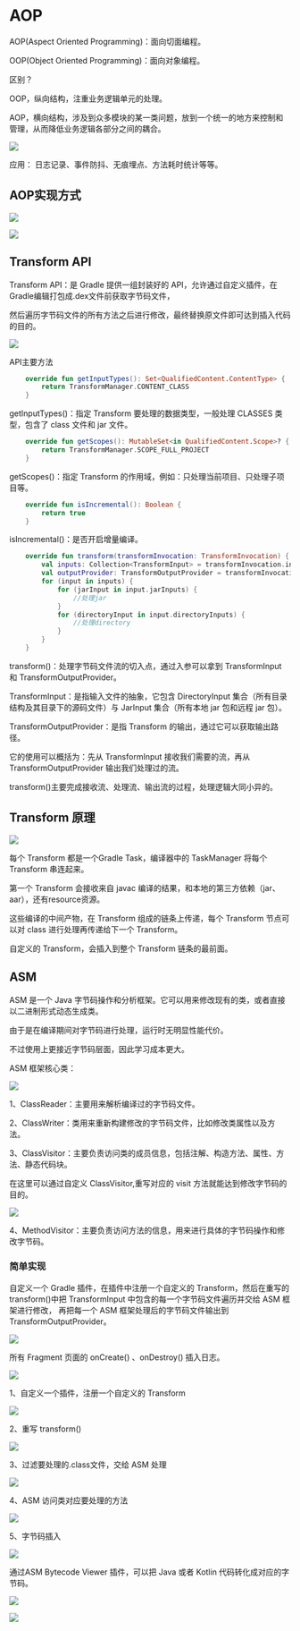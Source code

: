# AOP

AOP(Aspect Oriented Programming)：面向切面编程。

OOP(Object Oriented Programming)：面向对象编程。

区别？

OOP，纵向结构，注重业务逻辑单元的处理。

AOP，横向结构，涉及到众多模块的某一类问题，放到一个统一的地方来控制和管理，从而降低业务逻辑各部分之间的耦合。

![](data7.png)

应用：
日志记录、事件防抖、无痕埋点、方法耗时统计等等。


## AOP实现方式


![](data8.png)

![](data6.png)


## Transform API

Transform API：是 Gradle 提供一组封装好的 API，允许通过自定义插件，在Gradle编辑打包成.dex文件前获取字节码文件， 

然后遍历字节码文件的所有方法之后进行修改，最终替换原文件即可达到插入代码的目的。

![](data5.png)

API主要方法

```kotlin
    override fun getInputTypes(): Set<QualifiedContent.ContentType> {
        return TransformManager.CONTENT_CLASS
    }
```

getInputTypes()：指定 Transform 要处理的数据类型，一般处理 CLASSES 类型，包含了 class 文件和 jar 文件。

```kotlin
    override fun getScopes(): MutableSet<in QualifiedContent.Scope>? {
        return TransformManager.SCOPE_FULL_PROJECT
    }
```

getScopes()：指定 Transform 的作用域，例如：只处理当前项目、只处理子项目等。

```kotlin
    override fun isIncremental(): Boolean {
        return true
    }
```

isIncremental()：是否开启增量编译。

```kotlin
    override fun transform(transformInvocation: TransformInvocation) {
        val inputs: Collection<TransformInput> = transformInvocation.inputs
        val outputProvider: TransformOutputProvider = transformInvocation.outputProvider
        for (input in inputs) {
            for (jarInput in input.jarInputs) {
                //处理jar
            }
            for (directoryInput in input.directoryInputs) {
                //处理directory
            }
        }
    }
```

transform()：处理字节码文件流的切入点，通过入参可以拿到 TransformInput 和 TransformOutputProvider。

TransformInput：是指输入文件的抽象，它包含 DirectoryInput 集合（所有目录结构及其目录下的源码文件）与 
JarInput 集合（所有本地 jar 包和远程 jar 包）。

TransformOutputProvider：是指 Transform 的输出，通过它可以获取输出路径。

它的使用可以概括为：先从 TransformInput 接收我们需要的流，再从 TransformOutputProvider 输出我们处理过的流。

transform()主要完成接收流、处理流、输出流的过程，处理逻辑大同小异的。



## Transform 原理

![](data3_流程.png)

每个 Transform 都是一个Gradle Task，编译器中的 TaskManager 将每个 Transform 串连起来。

第一个 Transform 会接收来自 javac 编译的结果，和本地的第三方依赖（jar、aar），还有resource资源。

这些编译的中间产物，在 Transform 组成的链条上传递，每个 Transform 节点可以对 class 进行处理再传递给下一个 Transform。

自定义的 Transform，会插入到整个 Transform 链条的最前面。

## ASM

ASM 是一个 Java 字节码操作和分析框架。它可以用来修改现有的类，或者直接以二进制形式动态生成类。

由于是在编译期间对字节码进行处理，运行时无明显性能代价。

不过使用上更接近字节码层面，因此学习成本更大。

ASM 框架核心类：

![](data4.png)

1、ClassReader：主要用来解析编译过的字节码文件。

2、ClassWriter：类用来重新构建修改的字节码文件，比如修改类属性以及方法。

3、ClassVisitor：主要负责访问类的成员信息，包括注解、构造方法、属性、方法、静态代码块。

在这里可以通过自定义 ClassVisitor,重写对应的 visit 方法就能达到修改字节码的目的。

![](data1_classvisitor.png)

4、MethodVisitor：主要负责访问方法的信息，用来进行具体的字节码操作和修改字节码。

### 简单实现

自定义一个 Gradle 插件，在插件中注册一个自定义的 Transform，然后在重写的 transform()中把 TransformInput 中包含的每一个字节码文件遍历并交给 ASM 框架进行修改，
再把每一个 ASM 框架处理后的字节码文件输出到 TransformOutputProvider。

![](data2_流程.png)

所有 Fragment 页面的 onCreate() 、onDestroy() 插入日志。

![](data9.png)

1、自定义一个插件，注册一个自定义的 Transform

![](impl1.png)

2、重写 transform()

![](impl2.png)

3、过滤要处理的.class文件，交给 ASM 处理

![](impl3.png)

4、ASM 访问类对应要处理的方法

![](impl4.png)

5、字节码插入

![](impl5.png)

通过ASM Bytecode Viewer 插件，可以把 Java 或者 Kotlin 代码转化成对应的字节码。  

![](impl6.png)

![](impl7.png)
